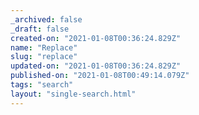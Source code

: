 ```yaml
---
_archived: false
_draft: false
created-on: "2021-01-08T00:36:24.829Z"
name: "Replace"
slug: "replace"
updated-on: "2021-01-08T00:36:24.829Z"
published-on: "2021-01-08T00:49:14.079Z"
tags: "search"
layout: "single-search.html"
---
```




